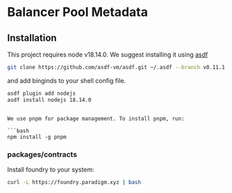 # Balancer Pool Metadata

## Installation

This project requires node v18.14.0. We suggest installing it using [asdf](https://asdf-vm.com/)

```bash
git clone https://github.com/asdf-vm/asdf.git ~/.asdf --branch v0.11.1
```

and add binginds to your shell config file.

```bash
asdf plugin add nodejs
asdf install nodejs 18.14.0
```

````

We use pnpm for package management. To install pnpm, run:

```bash
npm install -g pnpm
````

### packages/contracts

Install foundry to your system:

```bash
curl -L https://foundry.paradigm.xyz | bash
```
